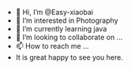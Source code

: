 - 👋 Hi, I’m @Easy-xiaobai
- 👀 I’m interested in Photography
- 🌱 I’m currently learning java
- 💞️ I’m looking to collaborate on ...
- 📫 How to reach me ...
- It is great happy to see you here.

<!---
Easy-xiaobai/Easy-xiaobai is a ✨ special ✨ repository because its `README.md` (this file) appears on your GitHub profile.
You can click the Preview link to take a look at your changes.
--->
